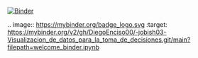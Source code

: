 [![Binder](https://mybinder.org/badge_logo.svg)](https://mybinder.org/v2/gh/DiegoEnciso00/-jobish03-Visualizacion_de_datos_para_la_toma_de_decisiones.git/main?filepath=welcome_binder.ipynb)

.. image:: https://mybinder.org/badge_logo.svg
 :target: https://mybinder.org/v2/gh/DiegoEnciso00/-jobish03-Visualizacion_de_datos_para_la_toma_de_decisiones.git/main?filepath=welcome_binder.ipynb
